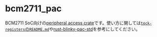 
# bcm2711_pac

BCM2711 SoC向けの[peripheral access crate][1]です。使い方に関しては[`tock-registers`の`README.md`][2]や[rust-blinky-pac-std](../../rust-blinky-pac-std/rustapp/src/lib.rs)を参考にしてください。

[1]: https://doc.rust-lang.org/stable/embedded-book/start/registers.html#using-a-peripheral-access-crate-pac
[2]: https://crates.io/crates/tock-registers/0.7.0#user-content-example-using-registers-and-bitfields
